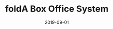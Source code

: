 ---
title: foldA Box Office System
eventType: project
date: 2019-09-01
thumbnail: folda
blurb: foldA is a live digital performance festival based out of the Isabel Bader Centre in Kingston, Ontario. For my capstone project, I am helping to create an online system for selling tickets and getting audience metrics for foldA.
tags: [flask, react]
---